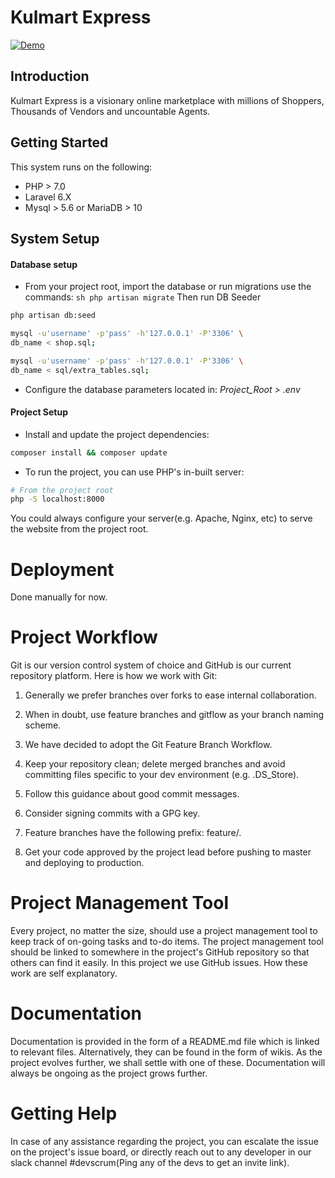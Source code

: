 # Kulmart Express 

[![Demo](https://img.shields.io/badge/demo-online-blue.svg)](https://kulmart.co.ke/)

## Introduction

Kulmart Express is a visionary online marketplace with millions of Shoppers, Thousands of Vendors and uncountable Agents.

## Getting Started

This system runs on the following:

- PHP > 7.0
- Laravel 6.X
- Mysql > 5.6 or MariaDB > 10

## System Setup

#### Database setup

- From your project root, import the database or run migrations use the commands: ```sh
php artisan migrate```
Then run DB Seeder
```sh 
php artisan db:seed
```


```sh
mysql -u'username' -p'pass' -h'127.0.0.1' -P'3306' \
db_name < shop.sql;

mysql -u'username' -p'pass' -h'127.0.0.1' -P'3306' \
db_name < sql/extra_tables.sql;
```

- Configure the database parameters located in: *Project_Root >
  .env*

#### Project Setup

- Install and update the project dependencies:

```sh
composer install && composer update
```

- To run the project, you can use PHP's in-built server:

```sh
# From the project root
php -S localhost:8000
```

You could always configure your server(e.g. Apache, Nginx, etc) to
serve the website from the project root.

# Deployment

Done manually for now.

# Project Workflow

Git is our version control system of choice and GitHub is our current
repository platform. Here is how we work with Git:

1. Generally we prefer branches over forks to ease internal collaboration.

2. When in doubt, use feature branches and gitflow as your branch
   naming scheme.

3. We have decided to adopt the Git Feature Branch Workflow.

4. Keep your repository clean; delete merged branches and avoid
   committing files specific to your dev environment (e.g. .DS_Store).

5. Follow this guidance about good commit messages.

6. Consider signing commits with a GPG key.

7. Feature branches have the following prefix: feature/.

8. Get your code approved by the project lead before pushing to master
   and deploying to production.

# Project Management Tool

Every project, no matter the size, should use a project management
tool to keep track of on-going tasks and to-do items. The project
management tool should be linked to somewhere in the project's GitHub
repository so that others can find it easily. In this project we use
GitHub issues. How these work are self explanatory.

# Documentation

Documentation is provided in the form of a README.md file which is
linked to relevant files. Alternatively, they can be found in the form
of wikis. As the project evolves further, we shall settle with one of
these. Documentation will always be ongoing as the project grows
further.

# Getting Help

In case of any assistance regarding the project, you can escalate the
issue on the project's issue board, or directly reach out to any
developer in our slack channel #devscrum(Ping any of the devs to get
an invite link).
